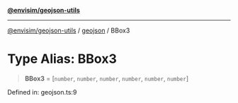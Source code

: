 [**@envisim/geojson-utils**](../../README.md)

---

[@envisim/geojson-utils]() / [geojson](../README.md) / BBox3

# Type Alias: BBox3

> **BBox3** = \[`number`, `number`, `number`, `number`, `number`, `number`\]

Defined in: geojson.ts:9
